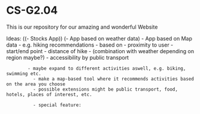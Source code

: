 # CS-G2.04
This is our repository for our amazing and wonderful Website

Ideas: 
    ((- Stocks App)) 
    (- App based on weather data)
    - App based on Map data 
        - e.g. hiking recommendations 
            - based on 
              - proximity to user
              - start/end point
              - distance of hike 
              - (combination with weather depending on region maybe?)
              - accessibility by public transport
              
            - maybe expand to different activities aswell, e.g. biking, swimming etc. 
              - make a map-based tool where it recommends activities based on the area you choose 
              - possible extensions might be public transport, food, hotels, places of interest, etc.
              
              - special feature: 
